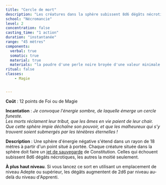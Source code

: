 ```yaml
---
title: "Cercle de mort"
description: "Les créatures dans la sphère subissent 8d6 dégâts nécrotiques."
school: "Nécromancie"
level: 2
concentration: false
casting_time: "1 action"
duration: "instantanée"
range: "45 mètres"
components:
  verbal: true
  somatic: true
  material: true
  materials: "la poudre d'une perle noire broyée d'une valeur minimale de 500 po"
ritual: false
classes:
    - Magie


---
```

**Coût** : 12 points de Foi ou de Magie  

**Incantation** : *Je convoque l'énergie sombre, de laquelle émerge un cercle funeste.*    
*Les morts réclament leur tribut, que les âmes en vie paient de leur chair.*     
*Que cette sphère impie déchaîne son pouvoir, et que les malheureux qui s'y trouvent soient submergés par les ténèbres éternelles !*    

**Description** : Une sphère d'énergie négative s'étend dans un rayon de 18 mètres à partir d'un point situé à portée. Chaque créature située dans la sphère doit faire un [jet de sauvegarde](/utiliser-les-caracteristiques/#jets-de-sauvegarde) de Constitution. Celles qui échouent subissent 8d6 dégâts nécrotiques, les autres la moitié seulement.

**À plus haut niveau**. Si vous lancez ce sort en utilisant un emplacement de niveau Adepte ou supérieur, les dégâts augmentent de 2d6 par niveau au-delà du niveau d'Apprenti.
